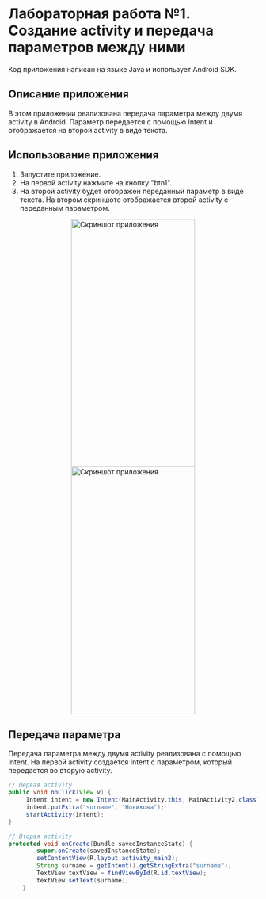 # Лабораторная работа №1. Создание activity и передача параметров между ними
Код приложения написан на языке Java и использует Android SDK.
## Описание приложения
В этом приложении реализована передача параметра между двумя activity в Android. Параметр передается с помощью Intent и отображается на второй activity в виде текста.
## Использование приложения
1. Запустите приложение.
2. На первой activity нажмите на кнопку "btn1".
3. На второй activity будет отображен переданный параметр в виде текста.
На втором скриншоте отображается второй activity с переданным параметром.

<img src="https://github.com/user-attachments/assets/92b11613-753c-4403-be3c-d601d635fb03" width="250" height="500" alt="Скриншот приложения" style="display: block; margin: 0 auto;">
<img src="https://github.com/user-attachments/assets/7d600af7-6b87-428a-8ebe-3019893b74e3" width="250" height="500" alt="Скриншот приложения" style="display: block; margin: 0 auto;">

## Передача параметра
Передача параметра между двумя activity реализована с помощью Intent. На первой activity создается Intent с параметром, который передается во вторую activity.
```java
// Первая activity
public void onClick(View v) {
     Intent intent = new Intent(MainActivity.this, MainActivity2.class);
     intent.putExtra("surname", "Новикова");
     startActivity(intent);
}

// Вторая activity
protected void onCreate(Bundle savedInstanceState) {
        super.onCreate(savedInstanceState);
        setContentView(R.layout.activity_main2);
        String surname = getIntent().getStringExtra("surname");
        TextView textView = findViewById(R.id.textView);
        textView.setText(surname);
    }
